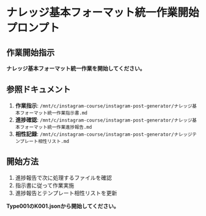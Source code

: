 # ナレッジ基本フォーマット統一作業開始プロンプト

## 作業開始指示

**ナレッジ基本フォーマット統一作業を開始してください。**

## 参照ドキュメント

1. **作業指示**: `/mnt/c/instagram-course/instagram-post-generator/ナレッジ基本フォーマット統一作業指示書.md`
2. **進捗確認**: `/mnt/c/instagram-course/instagram-post-generator/ナレッジ基本フォーマット統一作業進捗報告.md`
3. **相性記録**: `/mnt/c/instagram-course/instagram-post-generator/ナレッジテンプレート相性リスト.md`

## 開始方法

1. 進捗報告で次に処理するファイルを確認
2. 指示書に従って作業実施
3. 進捗報告とテンプレート相性リストを更新

**Type001のK001.jsonから開始してください。**